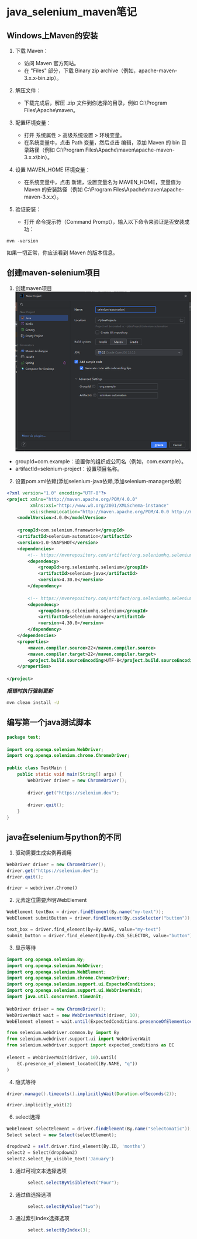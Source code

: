 # java_selenium_maven笔记
## Windows上Maven的安装
1. 下载 Maven：
   * 访问 Maven 官方网站。
   * 在 "Files" 部分，下载 Binary zip archive（例如，apache-maven-3.x.x-bin.zip）。

2. 解压文件：
    * 下载完成后，解压 .zip 文件到你选择的目录，例如 C:\Program Files\Apache\maven。

3. 配置环境变量：
   * 打开 系统属性 > 高级系统设置 > 环境变量。
   * 在系统变量中，点击 Path 变量，然后点击 编辑，添加 Maven 的 bin 目录路径（例如 C:\Program Files\Apache\maven\apache-maven-3.x.x\bin）。

4. 设置 MAVEN_HOME 环境变量：
   * 在系统变量中，点击 新建，设置变量名为 MAVEN_HOME，变量值为 Maven 的安装路径（例如 C:\Program Files\Apache\maven\apache-maven-3.x.x）。

5. 验证安装：
   * 打开 命令提示符（Command Prompt），输入以下命令来验证是否安装成功：
```shell
mvn -version
```
如果一切正常，你应该看到 Maven 的版本信息。
## 创建maven-selenium项目
1. 创建maven项目 
![创建maven项目](/screen_shot/maven_project.png)
* groupId=com.example：设置你的组织或公司名（例如，com.example）。
* artifactId=selenium-project：设置项目名称。
2. 设置pom.xml依赖(添加selenium-java依赖,添加selenium-manager依赖)
```xml
<?xml version="1.0" encoding="UTF-8"?>
<project xmlns="http://maven.apache.org/POM/4.0.0"
         xmlns:xsi="http://www.w3.org/2001/XMLSchema-instance"
         xsi:schemaLocation="http://maven.apache.org/POM/4.0.0 http://maven.apache.org/xsd/maven-4.0.0.xsd">
    <modelVersion>4.0.0</modelVersion>

    <groupId>com.selenium.framework</groupId>
    <artifactId>selenium-automation</artifactId>
    <version>1.0-SNAPSHOT</version>
    <dependencies>
        <!-- https://mvnrepository.com/artifact/org.seleniumhq.selenium/selenium-java -->
        <dependency>
            <groupId>org.seleniumhq.selenium</groupId>
            <artifactId>selenium-java</artifactId>
            <version>4.30.0</version>
        </dependency>

        <!-- https://mvnrepository.com/artifact/org.seleniumhq.selenium/selenium-manager -->
        <dependency>
            <groupId>org.seleniumhq.selenium</groupId>
            <artifactId>selenium-manager</artifactId>
            <version>4.30.0</version>
        </dependency>
    </dependencies>
    <properties>
        <maven.compiler.source>22</maven.compiler.source>
        <maven.compiler.target>22</maven.compiler.target>
        <project.build.sourceEncoding>UTF-8</project.build.sourceEncoding>
    </properties>

</project>
```
***报错时执行强制更新***
```bash
mvn clean install -U
```
## 编写第一个java测试脚本
```java
package test;

import org.openqa.selenium.WebDriver;
import org.openqa.selenium.chrome.ChromeDriver;

public class TestMain {
    public static void main(String[] args) {
        WebDriver driver = new ChromeDriver();

        driver.get("https://selenium.dev");

        driver.quit();
    }
}
```
## java在selenium与python的不同
1. 驱动需要生成实例再调用
```java
WebDriver driver = new ChromeDriver();
driver.get("https://selenium.dev");
driver.quit();
```
```python
driver = webdriver.Chrome()
```
2. 元素定位需要声明WebElement
```java
WebElement textBox = driver.findElement(By.name("my-text"));
WebElement submitButton = driver.findElement(By.cssSelector("button"));
```
```python
text_box = driver.find_element(by=By.NAME, value="my-text")
submit_button = driver.find_element(by=By.CSS_SELECTOR, value="button")
```
3. 显示等待
```java
import org.openqa.selenium.By;
import org.openqa.selenium.WebDriver;
import org.openqa.selenium.WebElement;
import org.openqa.selenium.chrome.ChromeDriver;
import org.openqa.selenium.support.ui.ExpectedConditions;
import org.openqa.selenium.support.ui.WebDriverWait;
import java.util.concurrent.TimeUnit;

WebDriver driver = new ChromeDriver();
WebDriverWait wait = new WebDriverWait(driver, 10);
WebElement element = wait.until(ExpectedConditions.presenceOfElementLocated(By.name("q")));
```
```python
from selenium.webdriver.common.by import By
from selenium.webdriver.support.ui import WebDriverWait
from selenium.webdriver.support import expected_conditions as EC

element = WebDriverWait(driver, 10).until(
    EC.presence_of_element_located((By.NAME, "q"))
)
```
4. 隐式等待
```java
driver.manage().timeouts().implicitlyWait(Duration.ofSeconds(2));
```
```python
driver.implicitly_wait(2)
```
6. select选择
```java
WebElement selectElement = driver.findElement(By.name("selectomatic"));
Select select = new Select(selectElement);
```
```python
dropdown2 = self.driver.find_element(By.ID, 'months')
select2 = Select(dropdown2)
select2.select_by_visible_text('January')
```
   1. 通过可视文本选择选项
```java
        select.selectByVisibleText("Four");
```
   2. 通过值选择选项
```java
        select.selectByValue("two");
```
   3. 通过索引index选择选项
```java
        select.selectByIndex(3);
```